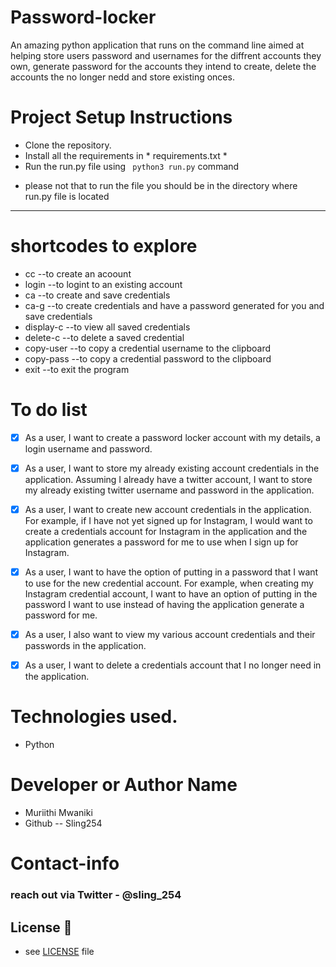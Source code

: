 # Password-locker

An amazing python application that  runs on the command line aimed at helping store users password and usernames for the diffrent accounts they own, generate password for the accounts they intend to create, delete the accounts the no longer nedd and store existing onces.

# Project Setup Instructions

* Clone the repository.
* Install all the requirements in * requirements.txt *
* Run the run.py file using <code> python3 run.py</code> command 
- please not that to run the file you should be in the directory where run.py file is located

------------------
# shortcodes to explore 
 - cc --to create an acoount
 - login --to logint to an existing account
 - ca --to create and save credentials
 - ca-g --to create credentials and have a password generated for you and save credentials
 - display-c --to view all saved credentials
 - delete-c --to delete a saved credential
 - copy-user --to copy a credential username to the clipboard
 - copy-pass --to copy a credential password to the clipboard
 - exit --to exit the program
# To do list
- [X] As a user, I want to create a password locker account with my details, a login username and password.
- [X] As a user, I want to store my already existing account credentials in the application. Assuming I already have a twitter account, I want to store my already existing twitter username and password in the application.
- [X] As a user, I want to create new account credentials in the application. For example, if I have not yet signed up for Instagram, I would want to create a credentials account for Instagram in the application and the application generates a password for me to use when I sign up for Instagram.
- [X] As a user, I want to have the option of putting in a password that I want to use for the new credential account. For example, when creating my Instagram credential account, I want to have an option of putting in the password I want to use instead of having the application generate a password for me.
- [X] As a user, I also want to view my various account credentials and their passwords in the application.
- [X] As a user, I want to delete a credentials account that I no longer need in the application.


# Technologies used.
- Python


# Developer or Author Name
- Muriithi Mwaniki
- Github -- Sling254

# Contact-info
### reach out via Twitter - @sling_254


## License :link:
* see [LICENSE](https://github.com/sling254/Password-locker/blob/main/LICENSE) file